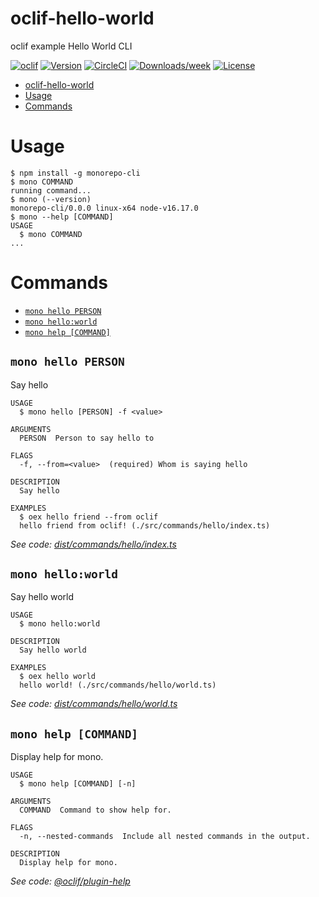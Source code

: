 # oclif-hello-world

oclif example Hello World CLI

[![oclif](https://img.shields.io/badge/cli-oclif-brightgreen.svg)](https://oclif.io)
[![Version](https://img.shields.io/npm/v/oclif-hello-world.svg)](https://npmjs.org/package/oclif-hello-world)
[![CircleCI](https://circleci.com/gh/oclif/hello-world/tree/main.svg?style=shield)](https://circleci.com/gh/oclif/hello-world/tree/main)
[![Downloads/week](https://img.shields.io/npm/dw/oclif-hello-world.svg)](https://npmjs.org/package/oclif-hello-world)
[![License](https://img.shields.io/npm/l/oclif-hello-world.svg)](https://github.com/oclif/hello-world/blob/main/package.json)

<!-- toc -->
* [oclif-hello-world](#oclif-hello-world)
* [Usage](#usage)
* [Commands](#commands)
<!-- tocstop -->

# Usage

<!-- usage -->
```sh-session
$ npm install -g monorepo-cli
$ mono COMMAND
running command...
$ mono (--version)
monorepo-cli/0.0.0 linux-x64 node-v16.17.0
$ mono --help [COMMAND]
USAGE
  $ mono COMMAND
...
```
<!-- usagestop -->

# Commands

<!-- commands -->
* [`mono hello PERSON`](#mono-hello-person)
* [`mono hello:world`](#mono-helloworld)
* [`mono help [COMMAND]`](#mono-help-command)

## `mono hello PERSON`

Say hello

```
USAGE
  $ mono hello [PERSON] -f <value>

ARGUMENTS
  PERSON  Person to say hello to

FLAGS
  -f, --from=<value>  (required) Whom is saying hello

DESCRIPTION
  Say hello

EXAMPLES
  $ oex hello friend --from oclif
  hello friend from oclif! (./src/commands/hello/index.ts)
```

_See code: [dist/commands/hello/index.ts](https://github.com/willwill96/mono-repo-tools/blob/v0.0.0/dist/commands/hello/index.ts)_

## `mono hello:world`

Say hello world

```
USAGE
  $ mono hello:world

DESCRIPTION
  Say hello world

EXAMPLES
  $ oex hello world
  hello world! (./src/commands/hello/world.ts)
```

_See code: [dist/commands/hello/world.ts](https://github.com/willwill96/mono-repo-tools/blob/v0.0.0/dist/commands/hello/world.ts)_

## `mono help [COMMAND]`

Display help for mono.

```
USAGE
  $ mono help [COMMAND] [-n]

ARGUMENTS
  COMMAND  Command to show help for.

FLAGS
  -n, --nested-commands  Include all nested commands in the output.

DESCRIPTION
  Display help for mono.
```

_See code: [@oclif/plugin-help](https://github.com/oclif/plugin-help/blob/v5.1.12/src/commands/help.ts)_
<!-- commandsstop -->

